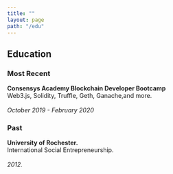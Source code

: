 ```yaml
---
title: ""
layout: page
path: "/edu"
---
```

<h2>Education</h2>

<h3>Most Recent</h3>

<strong>Consensys Academy Blockchain Developer Bootcamp</strong><br>Web3.js, Solidity, Truffle, Geth, Ganache,and more.<br><br /> <em style="text-align:right;">October 2019 - February 2020</em><br>

<h3>Past</h3>

<strong>University of Rochester.</strong><br>International Social Entrepreneurship.<br><br /> <em style="text-align:right;">2012.</em><br>
